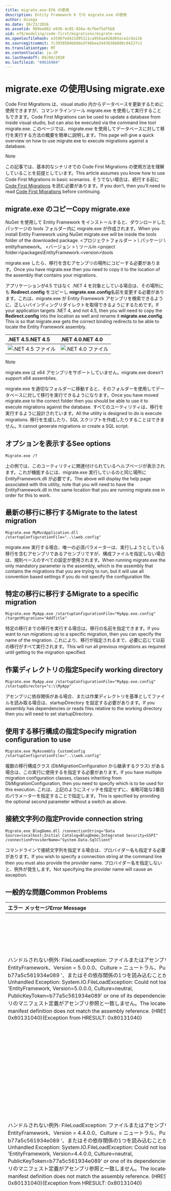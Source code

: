 ```yaml
---
title: migrate.exe-EF6 の使用
description: Entity Framework 6 での migrate.exe の使用
author: divega
ms.date: 10/23/2016
ms.assetid: 989ea862-e936-4c85-926a-8cfbef5df5b8
uid: ef6/modeling/code-first/migrations/migrate-exe
ms.openlocfilehash: e35907ed421d95111ca956aa928d65ece2c9a116
ms.sourcegitcommit: 7c3939504bb9da3f46bea3443638b808c04227c2
ms.translationtype: MT
ms.contentlocale: ja-JP
ms.lasthandoff: 09/09/2020
ms.locfileid: "89616984"
---
```

# <a name="using-migrateexe"></a><span data-ttu-id="3c13f-103">migrate.exe の使用</span><span class="sxs-lookup"><span data-stu-id="3c13f-103">Using migrate.exe</span></span>
<span data-ttu-id="3c13f-104">Code First Migrations は、visual studio 内からデータベースを更新するために使用できますが、コマンドラインツール migrate.exe を使用して実行することもできます。</span><span class="sxs-lookup"><span data-stu-id="3c13f-104">Code First Migrations can be used to update a database from inside visual studio, but can also be executed via the command line tool migrate.exe.</span></span> <span data-ttu-id="3c13f-105">このページでは、migrate.exe を使用してデータベースに対して移行を実行する方法の概要を簡単に説明します。</span><span class="sxs-lookup"><span data-stu-id="3c13f-105">This page will give a quick overview on how to use migrate.exe to execute migrations against a database.</span></span>

> [!NOTE]
> <span data-ttu-id="3c13f-106">この記事では、基本的なシナリオでの Code First Migrations の使用方法を理解していることを前提としています。</span><span class="sxs-lookup"><span data-stu-id="3c13f-106">This article assumes you know how to use Code First Migrations in basic scenarios.</span></span> <span data-ttu-id="3c13f-107">そうでない場合は、続行する前に [Code First Migrations](xref:ef6/modeling/code-first/migrations/index) を読む必要があります。</span><span class="sxs-lookup"><span data-stu-id="3c13f-107">If you don’t, then you’ll need to read [Code First Migrations](xref:ef6/modeling/code-first/migrations/index) before continuing.</span></span>

## <a name="copy-migrateexe"></a><span data-ttu-id="3c13f-108">migrate.exe のコピー</span><span class="sxs-lookup"><span data-stu-id="3c13f-108">Copy migrate.exe</span></span>

<span data-ttu-id="3c13f-109">NuGet を使用して Entity Framework をインストールすると、ダウンロードしたパッケージの tools フォルダー内に migrate.exe が作成されます。</span><span class="sxs-lookup"><span data-stu-id="3c13f-109">When you install Entity Framework using NuGet migrate.exe will be inside the tools folder of the downloaded package.</span></span> <span data-ttu-id="3c13f-110">&lt;プロジェクトフォルダー &gt; \\ パッケージ \\ entityframework。 &lt;バージョン &gt; \\ ツール</span><span class="sxs-lookup"><span data-stu-id="3c13f-110">In &lt;project folder&gt;\\packages\\EntityFramework.&lt;version&gt;\\tools</span></span>

<span data-ttu-id="3c13f-111">migrate.exe したら、移行を含むアセンブリの場所にコピーする必要があります。</span><span class="sxs-lookup"><span data-stu-id="3c13f-111">Once you have migrate.exe then you need to copy it to the location of the assembly that contains your migrations.</span></span>

<span data-ttu-id="3c13f-112">アプリケーションが4.5 ではなく .NET 4 を対象としている場合は、その場所にも **Redirect.config** をコピーし **migrate.exe.config**名前を変更する必要があります。これは、migrate.exe が Entity Framework アセンブリを検索できるように、正しいバインディングリダイレクトを取得できるようにするためです。</span><span class="sxs-lookup"><span data-stu-id="3c13f-112">If your application targets .NET 4, and not 4.5, then you will need to copy the **Redirect.config** into the location as well and rename it **migrate.exe.config**. This is so that migrate.exe gets the correct binding redirects to be able to locate the Entity Framework assembly.</span></span>

| <span data-ttu-id="3c13f-113">.NET 4.5</span><span class="sxs-lookup"><span data-stu-id="3c13f-113">.NET 4.5</span></span>                                      | <span data-ttu-id="3c13f-114">.NET 4.0</span><span class="sxs-lookup"><span data-stu-id="3c13f-114">.NET 4.0</span></span>                                      |
|:----------------------------------------------|:----------------------------------------------|
| ![.NET 4.5 ファイル](~/ef6/media/net45files.png) | ![.NET 4.0 ファイル](~/ef6/media/net40files.png) |

> [!NOTE]
> <span data-ttu-id="3c13f-117">migrate.exe は x64 アセンブリをサポートしていません。</span><span class="sxs-lookup"><span data-stu-id="3c13f-117">migrate.exe doesn't support x64 assemblies.</span></span>

<span data-ttu-id="3c13f-118">migrate.exe を適切なフォルダーに移動すると、そのフォルダーを使用してデータベースに対して移行を実行できるようになります。</span><span class="sxs-lookup"><span data-stu-id="3c13f-118">Once you have moved migrate.exe to the correct folder then you should be able to use it to execute migrations against the database.</span></span> <span data-ttu-id="3c13f-119">すべてのユーティリティは、移行を実行するように設計されています。</span><span class="sxs-lookup"><span data-stu-id="3c13f-119">All the utility is designed to do is execute migrations.</span></span> <span data-ttu-id="3c13f-120">移行を生成したり、SQL スクリプトを作成したりすることはできません。</span><span class="sxs-lookup"><span data-stu-id="3c13f-120">It cannot generate migrations or create a SQL script.</span></span>

## <a name="see-options"></a><span data-ttu-id="3c13f-121">オプションを表示する</span><span class="sxs-lookup"><span data-stu-id="3c13f-121">See options</span></span>

``` console
Migrate.exe /?
```

<span data-ttu-id="3c13f-122">上の例では、このユーティリティに関連付けられているヘルプページが表示されます。これが機能するには、migrate.exe 実行しているのと同じ場所に EntityFramework.dll が必要です。</span><span class="sxs-lookup"><span data-stu-id="3c13f-122">The above will display the help page associated with this utility, note that you will need to have the EntityFramework.dll in the same location that you are running migrate.exe in order for this to work.</span></span>

## <a name="migrate-to-the-latest-migration"></a><span data-ttu-id="3c13f-123">最新の移行に移行する</span><span class="sxs-lookup"><span data-stu-id="3c13f-123">Migrate to the latest migration</span></span>

``` console
Migrate.exe MyMvcApplication.dll /startupConfigurationFile="..\\web.config"
```

<span data-ttu-id="3c13f-124">migrate.exe 実行する場合、唯一の必須パラメーターは、実行しようとしている移行を含むアセンブリであるアセンブリですが、構成ファイルを指定しない場合は、規則ベースのすべての設定が使用されます。</span><span class="sxs-lookup"><span data-stu-id="3c13f-124">When running migrate.exe the only mandatory parameter is the assembly, which is the assembly that contains the migrations that you are trying to run, but it will use all convention based settings if you do not specify the configuration file.</span></span>

## <a name="migrate-to-a-specific-migration"></a><span data-ttu-id="3c13f-125">特定の移行に移行する</span><span class="sxs-lookup"><span data-stu-id="3c13f-125">Migrate to a specific migration</span></span>

``` console
Migrate.exe MyApp.exe /startupConfigurationFile="MyApp.exe.config" /targetMigration="AddTitle"
```

<span data-ttu-id="3c13f-126">特定の移行までの移行を実行する場合は、移行の名前を指定できます。</span><span class="sxs-lookup"><span data-stu-id="3c13f-126">If you want to run migrations up to a specific migration, then you can specify the name of the migration.</span></span> <span data-ttu-id="3c13f-127">これにより、移行が指定されるまで、必要に応じて以前の移行がすべて実行されます。</span><span class="sxs-lookup"><span data-stu-id="3c13f-127">This will run all previous migrations as required until getting to the migration specified.</span></span>

## <a name="specify-working-directory"></a><span data-ttu-id="3c13f-128">作業ディレクトリの指定</span><span class="sxs-lookup"><span data-stu-id="3c13f-128">Specify working directory</span></span>

``` console
Migrate.exe MyApp.exe /startupConfigurationFile="MyApp.exe.config" /startupDirectory="c:\\MyApp"
```

<span data-ttu-id="3c13f-129">アセンブリに依存関係がある場合、または作業ディレクトリを基準としてファイルを読み取る場合は、startupDirectory を設定する必要があります。</span><span class="sxs-lookup"><span data-stu-id="3c13f-129">If you assembly has dependencies or reads files relative to the working directory then you will need to set startupDirectory.</span></span>

## <a name="specify-migration-configuration-to-use"></a><span data-ttu-id="3c13f-130">使用する移行構成の指定</span><span class="sxs-lookup"><span data-stu-id="3c13f-130">Specify migration configuration to use</span></span>

``` console
Migrate.exe MyAssembly CustomConfig /startupConfigurationFile="..\\web.config"
```

<span data-ttu-id="3c13f-131">複数の移行構成クラス (DbMigrationConfiguration から継承するクラス) がある場合は、この実行に使用するを指定する必要があります。</span><span class="sxs-lookup"><span data-stu-id="3c13f-131">If you have multiple migration configuration classes, classes inheriting from DbMigrationConfiguration, then you need to specify which is to be used for this execution.</span></span> <span data-ttu-id="3c13f-132">これは、上記のようにスイッチを指定せずに、省略可能な2番目のパラメーターを指定することで指定します。</span><span class="sxs-lookup"><span data-stu-id="3c13f-132">This is specified by providing the optional second parameter without a switch as above.</span></span>

## <a name="provide-connection-string"></a><span data-ttu-id="3c13f-133">接続文字列の指定</span><span class="sxs-lookup"><span data-stu-id="3c13f-133">Provide connection string</span></span>

``` console
Migrate.exe BlogDemo.dll /connectionString="Data Source=localhost;Initial Catalog=BlogDemo;Integrated Security=SSPI" /connectionProviderName="System.Data.SqlClient"
```

<span data-ttu-id="3c13f-134">コマンドラインで接続文字列を指定する場合は、プロバイダー名も指定する必要があります。</span><span class="sxs-lookup"><span data-stu-id="3c13f-134">If you wish to specify a connection string at the command line then you must also provide the provider name.</span></span> <span data-ttu-id="3c13f-135">プロバイダー名を指定しないと、例外が発生します。</span><span class="sxs-lookup"><span data-stu-id="3c13f-135">Not specifying the provider name will cause an exception.</span></span>

## <a name="common-problems"></a><span data-ttu-id="3c13f-136">一般的な問題</span><span class="sxs-lookup"><span data-stu-id="3c13f-136">Common Problems</span></span>

| <span data-ttu-id="3c13f-137">エラー メッセージ</span><span class="sxs-lookup"><span data-stu-id="3c13f-137">Error Message</span></span>                                                                                                                                                                                                                                                                                                                      | <span data-ttu-id="3c13f-138">解決策</span><span class="sxs-lookup"><span data-stu-id="3c13f-138">Solution</span></span>                                                                                                                                                                                                                                                                                             |
|:-----------------------------------------------------------------------------------------------------------------------------------------------------------------------------------------------------------------------------------------------------------------------------------------------------------------------------------|:-----------------------------------------------------------------------------------------------------------------------------------------------------------------------------------------------------------------------------------------------------------------------------------------------------|
| <span data-ttu-id="3c13f-139">ハンドルされない例外: FileLoadException: ファイルまたはアセンブリ ' EntityFramework、Version = 5.0.0.0、Culture = ニュートラル、PublicKeyToken = b77a5c561934e089 '、またはその依存関係の1つを読み込むことができませんでした。</span><span class="sxs-lookup"><span data-stu-id="3c13f-139">Unhandled Exception: System.IO.FileLoadException:  Could not load file or assembly 'EntityFramework, Version=5.0.0.0, Culture=neutral, PublicKeyToken=b77a5c561934e089' or one of its dependencies.</span></span> <span data-ttu-id="3c13f-140">見つかったアセンブリのマニフェスト定義がアセンブリ参照と一致しません。</span><span class="sxs-lookup"><span data-stu-id="3c13f-140">The located assembly's manifest definition does not match the assembly reference.</span></span> <span data-ttu-id="3c13f-141">(HRESULT からの例外: 0x80131040)</span><span class="sxs-lookup"><span data-stu-id="3c13f-141">(Exception from HRESULT: 0x80131040)</span></span>         | <span data-ttu-id="3c13f-142">これは、通常、Redirect.config ファイルを使用せずに .NET 4 アプリケーションを実行していることを意味します。</span><span class="sxs-lookup"><span data-stu-id="3c13f-142">This typically means that you are running a .NET 4 application without the Redirect.config file.</span></span> <span data-ttu-id="3c13f-143">Redirect.config を migrate.exe と同じ場所にコピーし、名前を migrate.exe.config に変更する必要があります。</span><span class="sxs-lookup"><span data-stu-id="3c13f-143">You need to copy the Redirect.config to the same location as migrate.exe and rename it to migrate.exe.config.</span></span>                                                                                       |
| <span data-ttu-id="3c13f-144">ハンドルされない例外: FileLoadException: ファイルまたはアセンブリ ' EntityFramework、Version = 4.4.0.0、Culture = ニュートラル、PublicKeyToken = b77a5c561934e089 '、またはその依存関係の1つを読み込むことができませんでした。</span><span class="sxs-lookup"><span data-stu-id="3c13f-144">Unhandled Exception: System.IO.FileLoadException: Could not load file or assembly 'EntityFramework, Version=4.4.0.0, Culture=neutral, PublicKeyToken=b77a5c561934e089' or one of its dependencies.</span></span> <span data-ttu-id="3c13f-145">見つかったアセンブリのマニフェスト定義がアセンブリ参照と一致しません。</span><span class="sxs-lookup"><span data-stu-id="3c13f-145">The located assembly's manifest definition does not match the assembly reference.</span></span> <span data-ttu-id="3c13f-146">(HRESULT からの例外: 0x80131040)</span><span class="sxs-lookup"><span data-stu-id="3c13f-146">(Exception from HRESULT: 0x80131040)</span></span>          | <span data-ttu-id="3c13f-147">この例外は、Redirect.config が migrate.exe の場所にコピーされた .NET 4.5 アプリケーションを実行していることを意味します。</span><span class="sxs-lookup"><span data-stu-id="3c13f-147">This exception means that you are running a .NET 4.5 application with the Redirect.config copied to the migrate.exe location.</span></span> <span data-ttu-id="3c13f-148">アプリが .NET 4.5 の場合、構成ファイルが内にリダイレクトされる必要はありません。</span><span class="sxs-lookup"><span data-stu-id="3c13f-148">If your app is .NET 4.5 then you do not need to have the config file with the redirects inside.</span></span> <span data-ttu-id="3c13f-149">migrate.exe.config ファイルを削除します。</span><span class="sxs-lookup"><span data-stu-id="3c13f-149">Delete the migrate.exe.config file.</span></span>                                    |
| <span data-ttu-id="3c13f-150">エラー: 保留中の変更があり、自動移行が無効になっているため、現在のモデルに一致するようにデータベースを更新できません。</span><span class="sxs-lookup"><span data-stu-id="3c13f-150">ERROR: Unable to update database to match the current model because there are pending changes and automatic migration is disabled.</span></span> <span data-ttu-id="3c13f-151">保留中のモデルの変更をコードベースの移行に書き込むか、自動移行を有効にします。</span><span class="sxs-lookup"><span data-stu-id="3c13f-151">Either write the pending model changes to a code-based migration or enable automatic migration.</span></span> <span data-ttu-id="3c13f-152">自動移行を有効にするには、DbMigrationsConfiguration を true に設定します。</span><span class="sxs-lookup"><span data-stu-id="3c13f-152">Set DbMigrationsConfiguration.AutomaticMigrationsEnabled to true to enable automatic migration.</span></span> | <span data-ttu-id="3c13f-153">このエラーは、モデルに対して行われた変更に対処するために移行を作成していない場合に、データベースがモデルと一致しない場合に発生します。</span><span class="sxs-lookup"><span data-stu-id="3c13f-153">This error occurs if running migrate when you haven’t created a migration to cope with changes made to the model, and the database does not match the model.</span></span> <span data-ttu-id="3c13f-154">モデルクラスにプロパティを追加し、データベースをアップグレードするための移行を作成せずに migrate.exe を実行する例を次に示します。</span><span class="sxs-lookup"><span data-stu-id="3c13f-154">Adding a property to a model class then running migrate.exe without creating a migration to upgrade the database is an example of this.</span></span> |
| <span data-ttu-id="3c13f-155">エラー: メンバー ' UpdateRunner、EntityFramework、Version = 5.0.0.0、Culture = ニュートラル、PublicKeyToken = b77a5c561934e089 ' の型が解決されていません。このエラーが発生しました。</span><span class="sxs-lookup"><span data-stu-id="3c13f-155">ERROR: Type is not resolved for member 'System.Data.Entity.Migrations.Design.ToolingFacade+UpdateRunner,EntityFramework, Version=5.0.0.0, Culture=neutral, PublicKeyToken=b77a5c561934e089'.</span></span>                                                                                                                                       | <span data-ttu-id="3c13f-156">このエラーは、無効なスタートアップディレクトリを指定することによって発生することがあります。</span><span class="sxs-lookup"><span data-stu-id="3c13f-156">This error can be caused by specifying an incorrect startup directory.</span></span> <span data-ttu-id="3c13f-157">これは migrate.exe の場所である必要があります</span><span class="sxs-lookup"><span data-stu-id="3c13f-157">This must be the location of migrate.exe</span></span>                                                                                                                                                                                      |
| <span data-ttu-id="3c13f-158">未処理の例外: NullReferenceException: オブジェクト参照がオブジェクトのインスタンスに設定されていません。</span><span class="sxs-lookup"><span data-stu-id="3c13f-158">Unhandled Exception: System.NullReferenceException: Object reference not set to an instance of an object.</span></span> <br/>   <span data-ttu-id="3c13f-159">at.......................................</span><span class="sxs-lookup"><span data-stu-id="3c13f-159">at System.Data.Entity.Migrations.Console.Program.Main(String[] args)</span></span>                                                                                                                                             | <span data-ttu-id="3c13f-160">これは、使用しているシナリオに必要なパラメーターを指定していないことが原因である可能性があります。</span><span class="sxs-lookup"><span data-stu-id="3c13f-160">This can be caused by not specifying a required parameter for a scenario that you are using.</span></span> <span data-ttu-id="3c13f-161">たとえば、プロバイダー名を指定せずに接続文字列を指定します。</span><span class="sxs-lookup"><span data-stu-id="3c13f-161">For example specifying a connection string without specifying the provider name.</span></span>                                                                                                                        |
| <span data-ttu-id="3c13f-162">エラー: アセンブリ ' と ' で、複数の移行構成の種類が見つかりました。</span><span class="sxs-lookup"><span data-stu-id="3c13f-162">ERROR: More than one migrations configuration type was found in the assembly 'ClassLibrary1'.</span></span> <span data-ttu-id="3c13f-163">使用する名前を指定します。</span><span class="sxs-lookup"><span data-stu-id="3c13f-163">Specify the name of the one to use.</span></span>                                                                                                                                                                                                  | <span data-ttu-id="3c13f-164">エラー状態が発生すると、指定されたアセンブリに複数の構成クラスが存在します。</span><span class="sxs-lookup"><span data-stu-id="3c13f-164">As the error states, there is more than one configuration class in the given assembly.</span></span> <span data-ttu-id="3c13f-165">使用するを指定するには、/configurationType スイッチを使用する必要があります。</span><span class="sxs-lookup"><span data-stu-id="3c13f-165">You must use the /configurationType switch to specify which to use.</span></span>                                                                                                                                           |
| <span data-ttu-id="3c13f-166">エラー: ファイルまたはアセンブリ ' &lt; assemblyName &gt; ' またはその依存関係の1つを読み込むことができませんでした。</span><span class="sxs-lookup"><span data-stu-id="3c13f-166">ERROR: Could not load file or assembly ‘&lt;assemblyName&gt;’ or one of its dependencies.</span></span> <span data-ttu-id="3c13f-167">指定されたアセンブリ名またはコードベースが無効です。</span><span class="sxs-lookup"><span data-stu-id="3c13f-167">The given assembly name or codebase was invalid.</span></span> <span data-ttu-id="3c13f-168">(HRESULT からの例外: 0x80131047)</span><span class="sxs-lookup"><span data-stu-id="3c13f-168">(Exception from HRESULT: 0x80131047)</span></span>                                                                                                                                                    | <span data-ttu-id="3c13f-169">これは、アセンブリ名の指定に誤りがあるか、</span><span class="sxs-lookup"><span data-stu-id="3c13f-169">This can be caused by specifying an assembly name incorrectly or not having</span></span>                                                                                                                                                                                                                          |
| <span data-ttu-id="3c13f-170">エラー: ファイルまたはアセンブリ ' &lt; assemblyName &gt; ' またはその依存関係の1つを読み込むことができませんでした。</span><span class="sxs-lookup"><span data-stu-id="3c13f-170">ERROR: Could not load file or assembly ‘&lt;assemblyName&gt;' or one of its dependencies.</span></span> <span data-ttu-id="3c13f-171">正しくない形式のプログラムを読み込もうとしました。</span><span class="sxs-lookup"><span data-stu-id="3c13f-171">An attempt was made to load a program with an incorrect format.</span></span>                                                                                                                                                                          | <span data-ttu-id="3c13f-172">これは、x64 アプリケーションに対して migrate.exe を実行しようとした場合に発生します。</span><span class="sxs-lookup"><span data-stu-id="3c13f-172">This happens if you are trying to run migrate.exe against an x64 application.</span></span> <span data-ttu-id="3c13f-173">EF 5.0 以降は、x86 でのみ機能します。</span><span class="sxs-lookup"><span data-stu-id="3c13f-173">EF 5.0 and below will only work on x86.</span></span>                                                                                                                                                                                |
